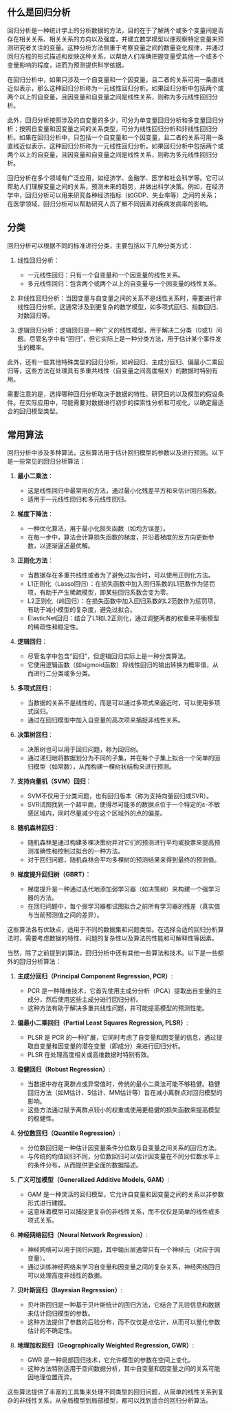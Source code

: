
## 什么是回归分析

回归分析是一种统计学上的分析数据的方法，目的在于了解两个或多个变量间是否存在相关关系、相关关系的方向以及强度，并建立数学模型以便观察特定变量来预测研究者关注的变量。这种分析方法侧重于考察变量之间的数量变化规律，并通过回归方程的形式描述和反映这种关系，以帮助人们准确把握变量受其他一个或多个变量影响的程度，进而为预测提供科学依据。

在回归分析中，如果只涉及一个自变量和一个因变量，且二者的关系可用一条直线近似表示，那么这种回归分析称为一元线性回归分析。如果回归分析中包括两个或两个以上的自变量，且因变量和自变量之间是线性关系，则称为多元线性回归分析。

此外，回归分析按照涉及的自变量的多少，可分为单变量回归分析和多变量回归分析；按照自变量和因变量之间的关系类型，可分为线性回归分析和非线性回归分析。如果在回归分析中，只包括一个自变量和一个因变量，且二者的关系可用一条直线近似表示，这种回归分析称为一元线性回归分析。如果回归分析中包括两个或两个以上的自变量，且因变量和自变量之间是线性关系，则称为多元线性回归分析。

回归分析在多个领域有广泛应用，如经济学、金融学、医学和社会科学等。它可以帮助人们理解变量之间的关系，预测未来的趋势，并做出科学决策。例如，在经济学中，回归分析可以用来研究各种经济指标（如GDP、失业率等）之间的关系；在医学领域，回归分析可以帮助研究人员了解不同因素对疾病发病率的影响。


## 分类

回归分析可以根据不同的标准进行分类，主要包括以下几种分类方式：

1. 线性回归分析：


	* 一元线性回归：只有一个自变量和一个因变量的线性关系。
	* 多元线性回归：包含两个或两个以上的自变量与一个因变量的线性关系。
2. 非线性回归分析：当因变量与自变量之间的关系不是线性关系时，需要进行非线性回归分析。这通常涉及到更复杂的数学模型，如多项式回归、指数回归、对数回归等。
3. 逻辑回归分析：逻辑回归是一种广义的线性模型，用于解决二分类（0或1）问题。尽管名字中有“回归”，但它实际上是一种分类方法，用于估计某个事件发生的概率。

此外，还有一些其他特殊类型的回归分析，如岭回归、主成分回归、偏最小二乘回归等，这些方法在处理具有多重共线性（自变量之间高度相关）的数据时特别有用。

需要注意的是，选择哪种回归分析取决于数据的特性、研究目的以及模型的假设条件。在实际应用中，可能需要对数据进行初步的探索性分析和可视化，以确定最适合的回归模型类型。

## 常用算法

回归分析中涉及多种算法，这些算法用于估计回归模型的参数以及进行预测。以下是一些常见的回归分析算法：

1. **最小二乘法**：
   - 这是线性回归中最常用的方法，通过最小化残差平方和来估计回归系数。
   - 适用于一元线性回归和多元线性回归。

2. **梯度下降法**：
   - 一种优化算法，用于最小化损失函数（如均方误差）。
   - 在每一步中，算法会计算损失函数的梯度，并沿着梯度的反方向更新参数，以逐渐逼近最优解。

3. **正则化方法**：
   - 当数据存在多重共线性或者为了避免过拟合时，可以使用正则化方法。
   - L1正则化（Lasso回归）：在损失函数中加入回归系数的L1范数作为惩罚项，有助于产生稀疏模型，即某些回归系数会变为零。
   - L2正则化（岭回归）：在损失函数中加入回归系数的L2范数作为惩罚项，有助于减小模型的复杂度，避免过拟合。
   - ElasticNet回归：结合了L1和L2正则化，通过调整两者的权重来平衡模型的稀疏性和稳定性。

4. **逻辑回归**：
   - 尽管名字中包含“回归”，但逻辑回归实际上是一种分类算法。
   - 它使用逻辑函数（如sigmoid函数）将线性回归的输出转换为概率值，从而进行二分类或多分类。

5. **多项式回归**：
   - 当数据的关系不是线性的，而是可以通过多项式来逼近时，可以使用多项式回归。
   - 通过在回归模型中加入自变量的高次项来捕捉非线性关系。

6. **决策树回归**：
   - 决策树也可以用于回归问题，称为回归树。
   - 通过递归地将数据划分为不同的子集，并在每个子集上拟合一个简单的回归模型（如常数），从而构建一棵树状结构来进行预测。

7. **支持向量机（SVM）回归**：
   - SVM不仅用于分类问题，也有回归版本（称为支持向量回归或SVR）。
   - SVR试图找到一个超平面，使得尽可能多的数据点位于一个特定的ε-不敏感区域内，同时尽量减少在这个区域外的点的偏差。

8. **随机森林回归**：
   - 随机森林是通过构建多棵决策树并对它们的预测进行平均或投票来提高预测准确性和控制过拟合的一种方法。
   - 对于回归问题，随机森林会平均多棵树的预测结果来得到最终的预测值。

9. **梯度提升回归树（GBRT）**：
   - 梯度提升是一种通过迭代地添加弱学习器（如决策树）来构建一个强学习器的方法。
   - 在回归问题中，每个弱学习器都试图拟合之前所有学习器的残差（真实值与当前预测值之间的差异）。

这些算法各有优缺点，适用于不同的数据集和问题类型。在选择合适的回归分析算法时，需要考虑数据的特性、问题的复杂性以及算法的性能和可解释性等因素。


当然，除了之前提到的算法，回归分析中还有其他一些算法和技术。以下是一些额外的回归分析算法：

1. **主成分回归（Principal Component Regression, PCR）**:
   - PCR 是一种降维技术，它首先使用主成分分析（PCA）提取出自变量的主成分，然后使用这些主成分进行回归分析。
   - 这种方法有助于解决多重共线性问题，并可能提高模型的预测性能。

2. **偏最小二乘回归（Partial Least Squares Regression, PLSR）**:
   - PLSR 是 PCR 的一种扩展，它同时考虑了自变量和因变量的信息，通过提取自变量和因变量的潜在变量（即成分）来进行回归分析。
   - PLSR 在处理高度相关或高维数据时特别有效。

3. **稳健回归（Robust Regression）**:
   - 当数据中存在离群点或异常值时，传统的最小二乘法可能不够稳健。稳健回归方法（如M估计、S估计、MM估计等）旨在减小离群点对回归模型的影响。
   - 这些方法通过赋予离群点较小的权重或使用更稳健的损失函数来提高模型的稳健性。

4. **分位数回归（Quantile Regression）**:
   - 分位数回归是一种估计因变量条件分位数与自变量之间关系的回归方法。
   - 与传统的均值回归不同，分位数回归可以估计因变量在不同分位数水平上的条件分布，从而提供更全面的数据描述。

5. **广义可加模型（Generalized Additive Models, GAM）**:
   - GAM 是一种灵活的回归模型，它允许自变量和因变量之间的关系以非参数形式进行建模。
   - 这意味着模型可以捕捉更复杂的非线性关系，而不仅仅是简单的线性或多项式关系。

6. **神经网络回归（Neural Network Regression）**:
   - 神经网络可以用于回归问题，其中输出层通常只有一个神经元（对应于因变量）。
   - 通过训练神经网络来学习自变量和因变量之间的复杂关系，神经网络回归可以处理高度非线性的数据。

7. **贝叶斯回归（Bayesian Regression）**:
   - 贝叶斯回归是一种基于贝叶斯统计的回归方法，它结合了先验信息和数据来估计回归模型的参数。
   - 这种方法提供了参数的后验分布，而不仅仅是点估计，从而可以量化参数估计的不确定性。

8. **地理加权回归（Geographically Weighted Regression, GWR）**:
   - GWR 是一种局部回归技术，它允许模型的参数在空间上变化。
   - 这种方法特别适用于空间数据分析，其中自变量和因变量之间的关系可能因地理位置而异。

这些算法提供了丰富的工具集来处理不同类型的回归问题，从简单的线性关系到复杂的非线性关系，从全局模型到局部模型，都可以找到适合的回归分析算法。